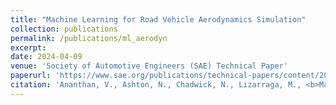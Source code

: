 ```yaml
---
title: "Machine Learning for Road Vehicle Aerodynamics Simulation"
collection: publications
permalink: /publications/ml_aerodyn
excerpt:
date: 2024-04-09
venue: 'Society of Automotive Engineers (SAE) Technical Paper'
paperurl: 'https://www.sae.org/publications/technical-papers/content/2024-01-2529/'
citation: 'Ananthan, V., Ashton, N., Chadwick, N., Lizarraga, M., <b>Maddix, D.C.</b>, et al. (2024). &quot;Machine Learning for Road Vehicle Aerodynamics Simulation.&quot; <i>Society of Automotive Engineers (SAE) Technical Paper</i>.'
---
```

